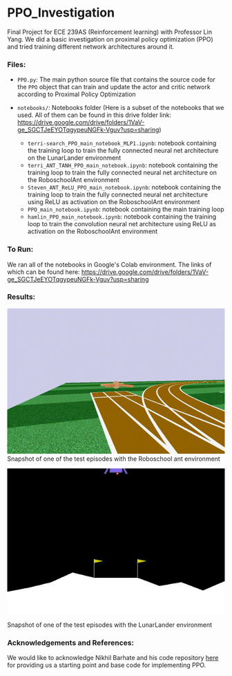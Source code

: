 # PPO_Investigation
Final Project for ECE 239AS (Reinforcement learning) with Professor Lin Yang. We did a basic investigation on proximal policy optimization (PPO) and tried training different network architectures around it. 


### Files:

* `PPO.py`: The main python source file that contains the source code for the
    `PPO` object that can train and update the actor and critic network according
    to Proximal Policy Optimization

* `notebooks/`: Notebooks folder (Here is a subset of the notebooks that we used. All of them can be found in this drive folder link: https://drive.google.com/drive/folders/1VaV-ge_SGCTJeEYOTqgypeuNGFk-Vguv?usp=sharing)
    * `terri-search_PPO_main_notebook_MLP1.ipynb`: notebook containing the training loop to train the fully connected neural net architecture on the LunarLander environment
    * `terri_ANT_TANH_PPO_main_notebook.ipynb`: notebook containing the training loop to train the fully connected neural net architecture on the RoboschoolAnt environment
    * `Steven_ANT_ReLU_PPO_main_notebook.ipynb`: notebook containing the training loop to train the fully connected neural net architecture using ReLU as activation on the RoboschoolAnt environment
    * `PPO_main_notebook.ipynb`: notebook containing the main training loop
    * `hamlin_PPO_main_notebook.ipynb`: notebook containing the training loop to train the convolution neural net architecture using ReLU as activation on the RoboschoolAnt environment


### To Run:

We ran all of the notebooks in Google's Colab environment. The links of which can be found here:
https://drive.google.com/drive/folders/1VaV-ge_SGCTJeEYOTqgypeuNGFk-Vguv?usp=sharing


### Results:

![](ant.gif)
Snapshot of one of the test episodes with the Roboschool ant environment

![](lunarlander.gif)

Snapshot of one of the test episodes with the LunarLander environment


### Acknowledgements and References:

We would like to acknowledge Nikhil Barhate and his code repository [here](https://github.com/nikhilbarhate99/PPO-PyTorch) for providing us a starting point and base code for implementing PPO.

